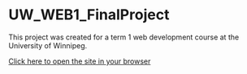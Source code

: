 # UW_WEB1_FinalProject
This project was created for a term 1 web development course at the University of Winnipeg.

[Click here to open the site in your browser](https://chelseavb314.github.io/UW_WEB1_FinalProject/)
